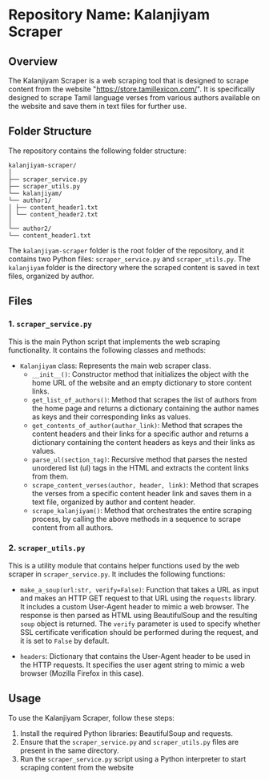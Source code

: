 # Repository Name: Kalanjiyam Scraper

## Overview
The Kalanjiyam Scraper is a web scraping tool that is designed to scrape content from the website "https://store.tamillexicon.com/". It is specifically designed to scrape Tamil language verses from various authors available on the website and save them in text files for further use.

## Folder Structure
The repository contains the following folder structure:

```
kalanjiyam-scraper/
│
├── scraper_service.py
├── scraper_utils.py
└── kalanjiyam/
└── author1/
│ ├── content_header1.txt
│ └── content_header2.txt
│
└── author2/
└── content_header1.txt
```


The `kalanjiyam-scraper` folder is the root folder of the repository, and it contains two Python files: `scraper_service.py` and `scraper_utils.py`. The `kalanjiyam` folder is the directory where the scraped content is saved in text files, organized by author.

## Files

### 1. `scraper_service.py`
This is the main Python script that implements the web scraping functionality. It contains the following classes and methods:

- `Kalanjiyam` class: Represents the main web scraper class.
  - `__init__()`: Constructor method that initializes the object with the home URL of the website and an empty dictionary to store content links.
  - `get_list_of_authors()`: Method that scrapes the list of authors from the home page and returns a dictionary containing the author names as keys and their corresponding links as values.
  - `get_contents_of_author(author_link)`: Method that scrapes the content headers and their links for a specific author and returns a dictionary containing the content headers as keys and their links as values.
  - `parse_ul(section_tag)`: Recursive method that parses the nested unordered list (ul) tags in the HTML and extracts the content links from them.
  - `scrape_content_verses(author, header, link)`: Method that scrapes the verses from a specific content header link and saves them in a text file, organized by author and content header.
  - `scrape_kalanjiyam()`: Method that orchestrates the entire scraping process, by calling the above methods in a sequence to scrape content from all authors.

### 2. `scraper_utils.py`
This is a utility module that contains helper functions used by the web scraper in `scraper_service.py`. It includes the following functions:

- `make_a_soup(url:str, verify=False)`: Function that takes a URL as input and makes an HTTP GET request to that URL using the `requests` library. It includes a custom User-Agent header to mimic a web browser. The response is then parsed as HTML using BeautifulSoup and the resulting `soup` object is returned. The `verify` parameter is used to specify whether SSL certificate verification should be performed during the request, and it is set to `False` by default.

- `headers`: Dictionary that contains the User-Agent header to be used in the HTTP requests. It specifies the user agent string to mimic a web browser (Mozilla Firefox in this case).

## Usage
To use the Kalanjiyam Scraper, follow these steps:

1. Install the required Python libraries: BeautifulSoup and requests.
2. Ensure that the `scraper_service.py` and `scraper_utils.py` files are present in the same directory.
3. Run the `scraper_service.py` script using a Python interpreter to start scraping content from the website
